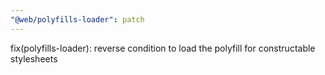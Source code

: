 ```yaml
---
"@web/polyfills-loader": patch
---
```


fix(polyfills-loader): reverse condition to load the polyfill for constructable stylesheets

